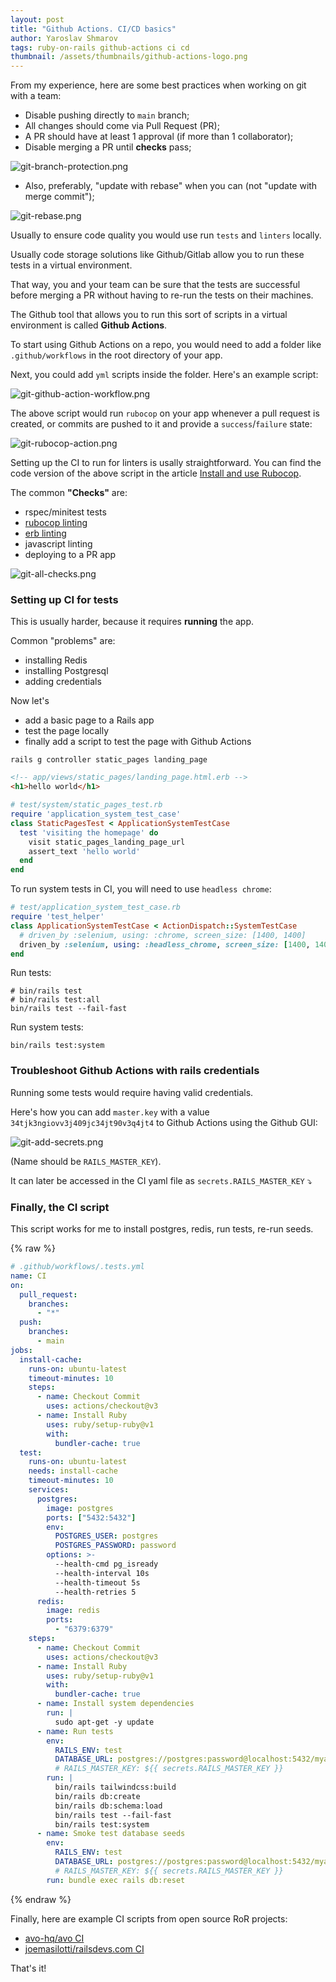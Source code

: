```yaml
---
layout: post
title: "Github Actions. CI/CD basics"
author: Yaroslav Shmarov
tags: ruby-on-rails github-actions ci cd
thumbnail: /assets/thumbnails/github-actions-logo.png
---
```


From my experience, here are some best practices when working on git with a team:

* Disable pushing directly to `main` branch;
* All changes should come via Pull Request (PR);
* A PR should have at least 1 approval (if more than 1 collaborator);
* Disable merging a PR until **checks** pass;

![git-branch-protection.png](/assets/images/git-branch-protection.png)

* Also, preferably, "update with rebase" when you can (not "update with merge commit");

![git-rebase.png](/assets/images/git-rebase.png)

Usually to ensure code quality you would use run `tests` and `linters` locally.

Usually code storage solutions like Github/Gitlab allow you to run these tests in a virtual environment.

That way, you and your team can be sure that the tests are successful before merging a PR without having to re-run the tests on their machines.

The Github tool that allows you to run this sort of scripts in a virtual environment is called **Github Actions**.

To start using Github Actions on a repo, you would need to add a folder like `.github/workflows` in the root directory of your app.

Next, you could add `yml` scripts inside the folder. Here's an example script:

![git-github-action-workflow.png](/assets/images/git-github-action-workflow.png)

The above script would run `rubocop` on your app whenever a pull request is created, or commits are pushed to it and provide a `success`/`failure` state:

![git-rubocop-action.png](/assets/images/git-rubocop-action.png)

Setting up the CI to run for linters is usally straightforward. You can find the code version of the above script in the article [Install and use Rubocop](https://blog.corsego.com/install-and-use-rubocop).

The common **"Checks"** are:
* rspec/minitest tests
* [rubocop linting](https://blog.corsego.com/install-and-use-rubocop)
* [erb linting](https://blog.corsego.com/erb-linting)
* javascript linting
* deploying to a PR app

![git-all-checks.png](/assets/images/git-all-checks.png)

### Setting up CI for **tests**

This is usually harder, because it requires **running** the app.

Common "problems" are:
* installing Redis
* installing Postgresql
* adding credentials

Now let's
* add a basic page to a Rails app
* test the page locally
* finally add a script to test the page with Github Actions

```shell
rails g controller static_pages landing_page
```

```html
<!-- app/views/static_pages/landing_page.html.erb -->
<h1>hello world</h1>
```

```ruby
# test/system/static_pages_test.rb
require 'application_system_test_case'
class StaticPagesTest < ApplicationSystemTestCase
  test 'visiting the homepage' do
    visit static_pages_landing_page_url
    assert_text 'hello world'
  end
end
```

To run system tests in CI, you will need to use `headless chrome`:

```ruby
# test/application_system_test_case.rb
require 'test_helper'
class ApplicationSystemTestCase < ActionDispatch::SystemTestCase
  # driven_by :selenium, using: :chrome, screen_size: [1400, 1400]
  driven_by :selenium, using: :headless_chrome, screen_size: [1400, 1400]
end
```

Run tests:

```shell
# bin/rails test
# bin/rails test:all
bin/rails test --fail-fast
```

Run system tests:

```shell
bin/rails test:system
```

### Troubleshoot Github Actions with rails credentials

Running some tests would require having valid credentials.

Here's how you can add `master.key` with a value `34tjk3ngiovv3j409jc34jt90v3q4jt4` to Github Actions using the Github GUI:

![git-add-secrets.png](/assets/images/git-add-secrets.png)

(Name should be `RAILS_MASTER_KEY`).

It can later be accessed in the CI yaml file as `secrets.RAILS_MASTER_KEY` ⤵️

### Finally, the CI script

This script works for me to install postgres, redis, run tests, re-run seeds.

{% raw %}

```yml
# .github/workflows/.tests.yml
name: CI
on:
  pull_request:
    branches:
      - "*"
  push:
    branches:
      - main
jobs:
  install-cache:
    runs-on: ubuntu-latest
    timeout-minutes: 10
    steps:
      - name: Checkout Commit
        uses: actions/checkout@v3
      - name: Install Ruby
        uses: ruby/setup-ruby@v1
        with:
          bundler-cache: true
  test:
    runs-on: ubuntu-latest
    needs: install-cache
    timeout-minutes: 10
    services:
      postgres:
        image: postgres
        ports: ["5432:5432"]
        env:
          POSTGRES_USER: postgres
          POSTGRES_PASSWORD: password
        options: >-
          --health-cmd pg_isready
          --health-interval 10s
          --health-timeout 5s
          --health-retries 5
      redis:
        image: redis
        ports:
          - "6379:6379"
    steps:
      - name: Checkout Commit
        uses: actions/checkout@v3
      - name: Install Ruby
        uses: ruby/setup-ruby@v1
        with:
          bundler-cache: true
      - name: Install system dependencies
        run: |
          sudo apt-get -y update
      - name: Run tests
        env:
          RAILS_ENV: test
          DATABASE_URL: postgres://postgres:password@localhost:5432/myapp_test
          # RAILS_MASTER_KEY: ${{ secrets.RAILS_MASTER_KEY }}
        run: |
          bin/rails tailwindcss:build
          bin/rails db:create
          bin/rails db:schema:load
          bin/rails test --fail-fast
          bin/rails test:system
      - name: Smoke test database seeds
        env:
          RAILS_ENV: test
          DATABASE_URL: postgres://postgres:password@localhost:5432/myapp_test
          # RAILS_MASTER_KEY: ${{ secrets.RAILS_MASTER_KEY }}
        run: bundle exec rails db:reset
```

{% endraw %}

Finally, here are example CI scripts from open source RoR projects:
* [avo-hq/avo CI](https://github.com/avo-hq/avo/tree/main/.github/workflows)
* [joemasilotti/railsdevs.com CI](https://github.com/joemasilotti/railsdevs.com/tree/main/.github/workflows)

That's it!
